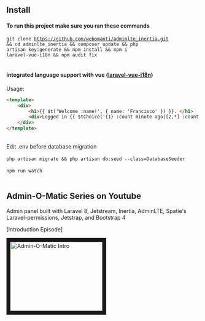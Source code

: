 
## Install
#### To run this project make sure you ran these commands
<code>git clone https://github.com/webomanti/adminlte_inertia.git && cd adminlte_inertia && composer update && php artisan key:generate && npm install && npm i laravel-vue-i18n && npm audit fix</code><br><br>

#### integrated language support with vue (<a href="https://github.com/xiCO2k/laravel-vue-i18n" target="_blank">laravel-vue-i18n</a>)
Usage:
```html
<template>
    <div>
        <h1>{{ $t('Welcome :name!', { name: 'Francisco' }) }}. </h1>
        <div>Logged in {{ $tChoice('{1} :count minute ago|[2,*] :count minutes ago', 10) }}</div>
    </div>
</template>
```
<br>
Edit .env before database migration<br><br>
<code>php artisan migrate && php artisan db:seed --class=DatabaseSeeder</code><br><br>
<code>npm run watch</code><br><br>

## Admin-O-Matic Series on Youtube

Admin panel built with Laravel 8, Jetstream, Inertia, AdminLTE, Spatie's Laravel-permissions, Jetstrap, and Bootstrap 4

[Introduction Episode]

<a href="http://www.youtube.com/watch?feature=player_embedded&v=1L8B7pGOBdc
" target="_blank"><img src="http://img.youtube.com/vi/1L8B7pGOBdc/0.jpg" 
alt="Admin-O-Matic Intro" width="240" height="180" border="10" /></a>
